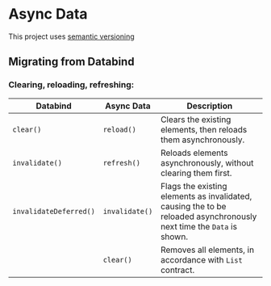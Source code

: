 Async Data
==========

This project uses [semantic versioning](http://semver.org)

Migrating from Databind
-----------------------

### Clearing, reloading, refreshing:

|Databind              |Async Data      |Description|
|----------------------|----------------|-----------|
|`clear() `            |`reload()`      |Clears the existing elements, then reloads them asynchronously.|
|`invalidate()`        |`refresh()`     |Reloads elements asynchronously, without clearing them first.|
|`invalidateDeferred()`|`invalidate()`  |Flags the existing elements as invalidated, causing the to be reloaded asynchronously next time the `Data` is shown.|
|                      |`clear()`       |Removes all elements, in accordance with `List` contract.|